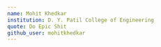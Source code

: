 ```yaml
---
name: Mohit Khedkar 
institution: D. Y. Patil College of Engineering 
quote: Do Epic Shit 
github_user: mohitkhedkar
---
```

